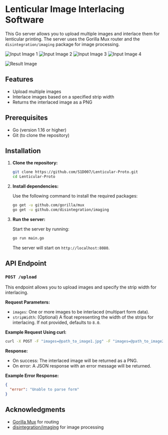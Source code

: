 # Lenticular Image Interlacing Software

This Go server allows you to upload multiple images and interlace them for lenticular printing. The server uses the Gorilla Mux router and the `disintegration/imaging` package for image processing.

![Input Image 1](inputs/image1.jpg)
![Input Image 2](inputs/image2.jpg)
![Input Image 3](inputs/image3.jpg)
![Input Image 4](inputs/image4.jpg)


![Result Image](result/1727714386077.png)

## Features

- Upload multiple images
- Interlace images based on a specified strip width
- Returns the interlaced image as a PNG

## Prerequisites

- Go (version 1.16 or higher)
- Git (to clone the repository)

## Installation

1. **Clone the repository:**

   ```bash
   git clone https://github.com/S1D007/Lenticular-Proto.git
   cd Lenticular-Proto
   ```

2. **Install dependencies:**

   Use the following command to install the required packages:

   ```bash
   go get -u github.com/gorilla/mux
   go get -u github.com/disintegration/imaging
   ```

3. **Run the server:**

   Start the server by running:

   ```bash
   go run main.go
   ```

   The server will start on `http://localhost:8080`.

## API Endpoint

### `POST /upload`

This endpoint allows you to upload images and specify the strip width for interlacing.

**Request Parameters:**

- `images`: One or more images to be interlaced (multipart form data).
- `stripWidth`: (Optional) A float representing the width of the strips for interlacing. If not provided, defaults to `8.0`.

**Example Request Using curl:**

```bash
curl -X POST -F "images=@path_to_image1.jpg" -F "images=@path_to_image2.jpg" -F "stripWidth=10.5" http://localhost:8080/upload
```

**Response:**

- On success: The interlaced image will be returned as a PNG.
- On error: A JSON response with an error message will be returned.

**Example Error Response:**

```json
{
  "error": "Unable to parse form"
}
```

## Acknowledgments

- [Gorilla Mux](https://github.com/gorilla/mux) for routing
- [disintegration/imaging](https://github.com/disintegration/imaging) for image processing